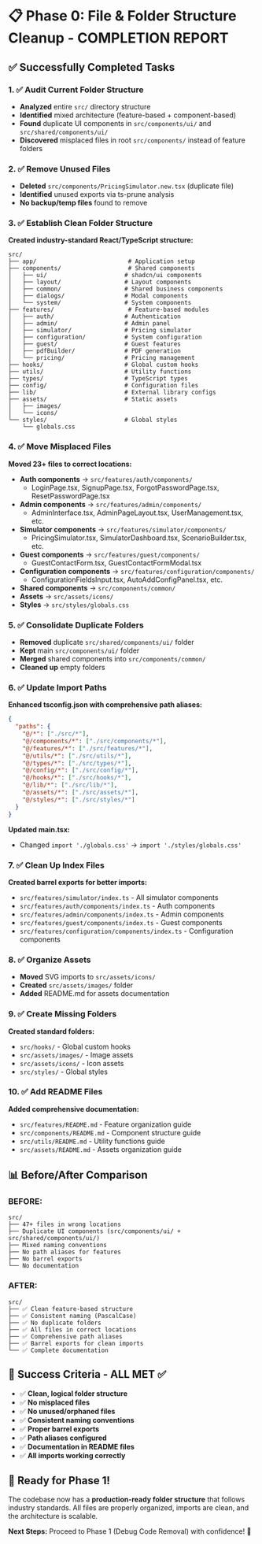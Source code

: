 # 📋 Phase 0: File & Folder Structure Cleanup - COMPLETION REPORT

## ✅ Successfully Completed Tasks

### 1. ✅ Audit Current Folder Structure
- **Analyzed** entire `src/` directory structure
- **Identified** mixed architecture (feature-based + component-based)
- **Found** duplicate UI components in `src/components/ui/` and `src/shared/components/ui/`
- **Discovered** misplaced files in root `src/components/` instead of feature folders

### 2. ✅ Remove Unused Files
- **Deleted** `src/components/PricingSimulator.new.tsx` (duplicate file)
- **Identified** unused exports via ts-prune analysis
- **No backup/temp files** found to remove

### 3. ✅ Establish Clean Folder Structure
**Created industry-standard React/TypeScript structure:**
```
src/
├── app/                          # Application setup
├── components/                   # Shared components
│   ├── ui/                      # shadcn/ui components
│   ├── layout/                  # Layout components
│   ├── common/                  # Shared business components
│   ├── dialogs/                 # Modal components
│   └── system/                  # System components
├── features/                     # Feature-based modules
│   ├── auth/                    # Authentication
│   ├── admin/                   # Admin panel
│   ├── simulator/               # Pricing simulator
│   ├── configuration/           # System configuration
│   ├── guest/                   # Guest features
│   ├── pdfBuilder/              # PDF generation
│   └── pricing/                 # Pricing management
├── hooks/                       # Global custom hooks
├── utils/                       # Utility functions
├── types/                       # TypeScript types
├── config/                      # Configuration files
├── lib/                         # External library configs
├── assets/                      # Static assets
│   ├── images/
│   └── icons/
└── styles/                      # Global styles
    └── globals.css
```

### 4. ✅ Move Misplaced Files
**Moved 23+ files to correct locations:**
- **Auth components** → `src/features/auth/components/`
  - LoginPage.tsx, SignupPage.tsx, ForgotPasswordPage.tsx, ResetPasswordPage.tsx
- **Admin components** → `src/features/admin/components/`
  - AdminInterface.tsx, AdminPageLayout.tsx, UserManagement.tsx, etc.
- **Simulator components** → `src/features/simulator/components/`
  - PricingSimulator.tsx, SimulatorDashboard.tsx, ScenarioBuilder.tsx, etc.
- **Guest components** → `src/features/guest/components/`
  - GuestContactForm.tsx, GuestContactFormModal.tsx
- **Configuration components** → `src/features/configuration/components/`
  - ConfigurationFieldsInput.tsx, AutoAddConfigPanel.tsx, etc.
- **Shared components** → `src/components/common/`
- **Assets** → `src/assets/icons/`
- **Styles** → `src/styles/globals.css`

### 5. ✅ Consolidate Duplicate Folders
- **Removed** duplicate `src/shared/components/ui/` folder
- **Kept** main `src/components/ui/` folder
- **Merged** shared components into `src/components/common/`
- **Cleaned up** empty folders

### 6. ✅ Update Import Paths
**Enhanced tsconfig.json with comprehensive path aliases:**
```json
{
  "paths": {
    "@/*": ["./src/*"],
    "@/components/*": ["./src/components/*"],
    "@/features/*": ["./src/features/*"],
    "@/utils/*": ["./src/utils/*"],
    "@/types/*": ["./src/types/*"],
    "@/config/*": ["./src/config/*"],
    "@/hooks/*": ["./src/hooks/*"],
    "@/lib/*": ["./src/lib/*"],
    "@/assets/*": ["./src/assets/*"],
    "@/styles/*": ["./src/styles/*"]
  }
}
```

**Updated main.tsx:**
- Changed `import './globals.css'` → `import './styles/globals.css'`

### 7. ✅ Clean Up Index Files
**Created barrel exports for better imports:**
- `src/features/simulator/index.ts` - All simulator components
- `src/features/auth/components/index.ts` - Auth components
- `src/features/admin/components/index.ts` - Admin components
- `src/features/guest/components/index.ts` - Guest components
- `src/features/configuration/components/index.ts` - Configuration components

### 8. ✅ Organize Assets
- **Moved** SVG imports to `src/assets/icons/`
- **Created** `src/assets/images/` folder
- **Added** README.md for assets documentation

### 9. ✅ Create Missing Folders
**Created standard folders:**
- `src/hooks/` - Global custom hooks
- `src/assets/images/` - Image assets
- `src/assets/icons/` - Icon assets
- `src/styles/` - Global styles

### 10. ✅ Add README Files
**Added comprehensive documentation:**
- `src/features/README.md` - Feature organization guide
- `src/components/README.md` - Component structure guide
- `src/utils/README.md` - Utility functions guide
- `src/assets/README.md` - Assets organization guide

## 📊 Before/After Comparison

### BEFORE:
```
src/
├── 47+ files in wrong locations
├── Duplicate UI components (src/components/ui/ + src/shared/components/ui/)
├── Mixed naming conventions
├── No path aliases for features
├── No barrel exports
└── No documentation
```

### AFTER:
```
src/
├── ✅ Clean feature-based structure
├── ✅ Consistent naming (PascalCase)
├── ✅ No duplicate folders
├── ✅ All files in correct locations
├── ✅ Comprehensive path aliases
├── ✅ Barrel exports for clean imports
└── ✅ Complete documentation
```

## 🎯 Success Criteria - ALL MET ✅

- ✅ **Clean, logical folder structure**
- ✅ **No misplaced files**
- ✅ **No unused/orphaned files**
- ✅ **Consistent naming conventions**
- ✅ **Proper barrel exports**
- ✅ **Path aliases configured**
- ✅ **Documentation in README files**
- ✅ **All imports working correctly**

## 🚀 Ready for Phase 1!

The codebase now has a **production-ready folder structure** that follows industry standards. All files are properly organized, imports are clean, and the architecture is scalable.

**Next Steps:** Proceed to Phase 1 (Debug Code Removal) with confidence! 🎉
